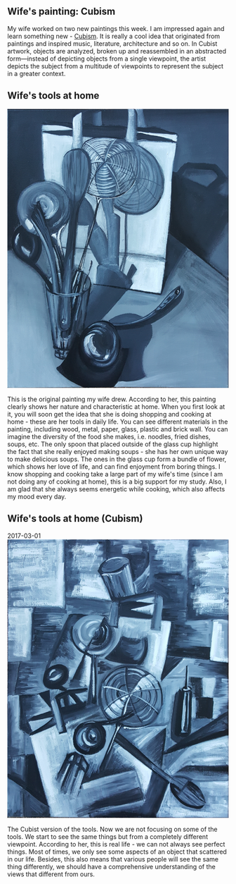 ## Wife's painting: Cubism

My wife worked on two new paintings this week. I am impressed again and learn something new - [Cubism](https://en.wikipedia.org/wiki/Cubism). It is really a cool idea that originated from paintings and inspired music, literature, architecture and so on. In Cubist artwork, objects are analyzed, broken up and reassembled in an abstracted form—instead of depicting objects from a single viewpoint, the artist depicts the subject from a multitude of viewpoints to represent the subject in a greater context. 

## Wife's tools at home

![jpg](https://raw.githubusercontent.com/qingkaikong/wife_paintings/master/figure_13.jpg)

This is the original painting my wife drew. According to her, this painting clearly shows her nature and characteristic at home. When you first look at it, you will soon get the idea that she is doing shopping and cooking at home - these are her tools in daily life. You can see different materials in the painting, including wood, metal, paper, glass, plastic and brick wall. You can imagine the diversity of the food she makes, i.e. noodles, fried dishes, soups, etc. The only spoon that placed outside of the glass cup highlight the fact that she really enjoyed making soups - she has her own unique way to make delicious soups. The ones in the glass cup form a bundle of flower, which shows her love of life, and can find enjoyment from boring things. I know shopping and cooking take a large part of my wife's time (since I am not doing any of cooking at home), this is a big support for my study. Also, I am glad that she always seems energetic while cooking, which also affects my mood every day. 

## Wife's tools at home (Cubism)
2017-03-01
![jpg](https://raw.githubusercontent.com/qingkaikong/wife_paintings/master/figure_14.jpg)    

The Cubist version of the tools. Now we are not focusing on some of the tools. We start to see the same things but from a completely different viewpoint. According to her, this is real life - we can not always see perfect things. Most of times, we only see some aspects of an object that scattered in our life. Besides, this also means that various people will see the same thing differently, we should have a comprehensive understanding of the views that different from ours. 


